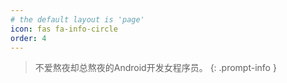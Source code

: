 ```yaml
---
# the default layout is 'page'
icon: fas fa-info-circle
order: 4
---
```


> 不爱熬夜却总熬夜的Android开发女程序员。
{: .prompt-info }
